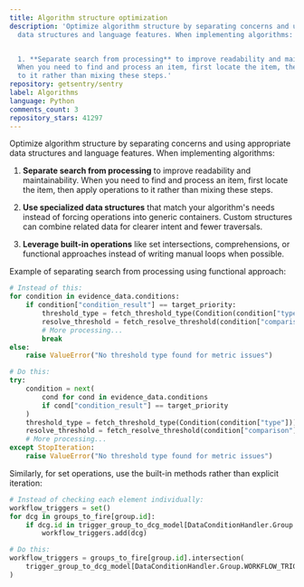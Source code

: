 ```yaml
---
title: Algorithm structure optimization
description: 'Optimize algorithm structure by separating concerns and using appropriate
  data structures and language features. When implementing algorithms:


  1. **Separate search from processing** to improve readability and maintainability.
  When you need to find and process an item, first locate the item, then apply operations
  to it rather than mixing these steps.'
repository: getsentry/sentry
label: Algorithms
language: Python
comments_count: 3
repository_stars: 41297
---
```


Optimize algorithm structure by separating concerns and using appropriate data structures and language features. When implementing algorithms:

1. **Separate search from processing** to improve readability and maintainability. When you need to find and process an item, first locate the item, then apply operations to it rather than mixing these steps.

2. **Use specialized data structures** that match your algorithm's needs instead of forcing operations into generic containers. Custom structures can combine related data for clearer intent and fewer traversals.

3. **Leverage built-in operations** like set intersections, comprehensions, or functional approaches instead of writing manual loops when possible.

Example of separating search from processing using functional approach:

```python
# Instead of this:
for condition in evidence_data.conditions:
    if condition["condition_result"] == target_priority:
        threshold_type = fetch_threshold_type(Condition(condition["type"]))
        resolve_threshold = fetch_resolve_threshold(condition["comparison"], group_status)
        # More processing...
        break
else:
    raise ValueError("No threshold type found for metric issues")

# Do this:
try:
    condition = next(
        cond for cond in evidence_data.conditions 
        if cond["condition_result"] == target_priority
    )
    threshold_type = fetch_threshold_type(Condition(condition["type"]))
    resolve_threshold = fetch_resolve_threshold(condition["comparison"], group_status)
    # More processing...
except StopIteration:
    raise ValueError("No threshold type found for metric issues")
```

Similarly, for set operations, use the built-in methods rather than explicit iteration:

```python
# Instead of checking each element individually:
workflow_triggers = set()
for dcg in groups_to_fire[group.id]:
    if dcg.id in trigger_group_to_dcg_model[DataConditionHandler.Group.WORKFLOW_TRIGGER]:
        workflow_triggers.add(dcg)

# Do this:
workflow_triggers = groups_to_fire[group.id].intersection(
    trigger_group_to_dcg_model[DataConditionHandler.Group.WORKFLOW_TRIGGER]
)
```